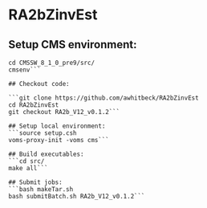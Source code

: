 # RA2bZinvEst

## Setup CMS environment:

```cmsrel CMSSW_8_1_0_pre9
cd CMSSW_8_1_0_pre9/src/
cmsenv```

## Checkout code:

```git clone https://github.com/awhitbeck/RA2bZinvEst
cd RA2bZinvEst
git checkout RA2b_V12_v0.1.2```

## Setup local environment:
```source setup.csh
voms-proxy-init -voms cms```

## Build executables:
```cd src/
make all```

## Submit jobs:
```bash makeTar.sh
bash submitBatch.sh RA2b_V12_v0.1.2```